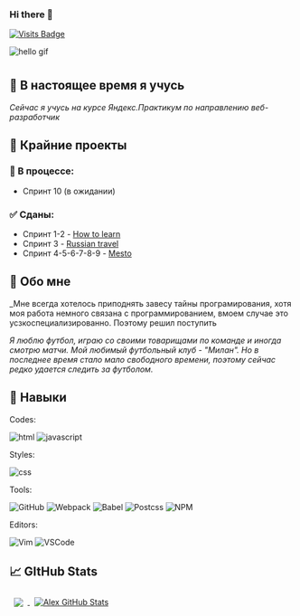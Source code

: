 ### Hi there 👋

[![Visits Badge](https://badges.pufler.dev/visits/G28XYZ/G28XYZ?style=flat&logo=Git&logoColor=white&color=007DFD)](https://github.com/g28xyz)

<img src="https://github.com/G28XYZ/G28XYZ/blob/main/images/download.gif" alt="hello gif">

<!--
**G28XYZ/G28XYZ** is a ✨ _special_ ✨ repository because its `README.md` (this file) appears on your GitHub profile.

Here are some ideas to get you started:

- 🔭 I’m currently working on ...
- 👯 I’m looking to collaborate on ...
- 🤔 I’m looking for help with ...
- 📫 How to reach me: ...
- 😄 Pronouns: ...
- ⚡ Fun fact: ...
-->

#

## 🌱 В настоящее время я учусь

_Сейчас я учусь на курсе Яндекс.Практикум по направлению веб-разработчик_

## 📂 Крайние проекты

### 📝 В процессе:

- Спринт 10 (в ожидании)

### ✅ Сданы:

- Спринт 1-2 - [How to learn](https://g28xyz.github.io/how-to-learn)
- Спринт 3 - [Russian travel](https://g28xyz.github.io/russian-travel)
- Спринт 4-5-6-7-8-9 - [Mesto](https://g28xyz.github.io/mesto)

## 📜 Обо мне

_Мне всегда хотелось приподнять завесу тайны програмирования, хотя моя работа немного связана с программированием, вмоем случае это усзкоспециализированно. Поэтому решил поступить 

_Я люблю футбол, играю со своими товарищами по команде и иногда смотрю матчи. Мой любимый футбольный клуб - "Милан". Но в последнее время стало мало свободного времени, поэтому сейчас редко удается следить за футболом._

## 🎯 Навыки

Codes:

![html](https://tinyurl.com/2fw8b3vz) ![javascript](https://tinyurl.com/5bkbxz2j)

Styles:

![css](https://tinyurl.com/ms6732wv)

Tools:

![GitHub](https://tinyurl.com/46mz3hp5) ![Webpack](https://tinyurl.com/apn6f2v9) ![Babel](https://tinyurl.com/2p9eu8st) ![Postcss](https://tinyurl.com/4p6mauba) ![NPM](https://tinyurl.com/59hk6rs8)

Editors:

![Vim](https://tinyurl.com/2p9a86w4) ![VSCode](https://tinyurl.com/ynxssmbn)

## &#x1f4c8; GItHub Stats

<a href="https://github.com/G28XYZ">
  <img align="center" style="margin:0.5rem" src="https://github-readme-stats.vercel.app/api/top-langs/?username=G28XYZ&hide=html,css&theme=algolia&show_icons=true" />
</a>

<a href="https://github.com/G28XYZ">
  <img align="center" style="margin:0.5rem" src="https://github-readme-stats.vercel.app/api?username=G28XYZ&show_icons=true&line_height=27&count_private=true&theme=algolia&show_icons=true" alt="Alex GitHub Stats" />
</a>
